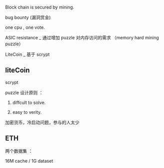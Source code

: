 Block chain is secured by mining.

bug bounty (漏洞赏金)

one cpu , one vote.

ASIC resistance _ 通过增加 puzzle 对内存访问的需求 （memory hard mining puzzle）

LiteCoin _ 基于 scrypt

## liteCoin 

scrypt

puzzle 设计原则 ：

1. diffcult to solve.

2. easy to verity.

加密货币，冷启动问题，参与的人太少 

## ETH 

两个数据集 ：

16M cache / 1G dataset


